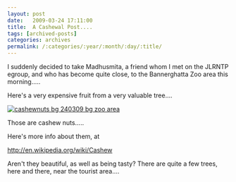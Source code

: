 ```yaml
---
layout: post
date:	2009-03-24 17:11:00
title:  A Cashewal Post....
tags: [archived-posts]
categories: archives
permalink: /:categories/:year/:month/:day/:title/
---
```

I suddenly decided to take Madhusmita, a friend whom I met on the JLRNTP egroup, and who has become quite close, to the Bannerghatta Zoo area this morning.....

Here's a very expensive fruit from a very valuable tree....


<a href="http://s297.photobucket.com/albums/mm205/depontis/?action=view&current=IMG_6425-1.jpg" target="_blank"><img src="http://i297.photobucket.com/albums/mm205/depontis/IMG_6425-1.jpg" border="0" alt="cashewnuts bg 240309 bg zoo area"></a>


Those are cashew nuts.....

Here's more info about them, at

http://en.wikipedia.org/wiki/Cashew

Aren't they beautiful, as well as being tasty? There are quite a few trees, here and there, near the tourist area....
